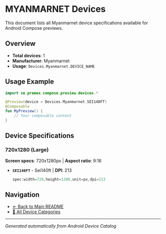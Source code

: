 # MYANMARNET Devices

This document lists all Myanmarnet device specifications available for Android Compose previews.

## Overview

- **Total devices**: 1
- **Manufacturer**: Myanmarnet
- **Usage**: `Devices.Myanmarnet.DEVICE_NAME`

## Usage Example

```kotlin
import se.premex.compose.preview.devices.*

@Preview(device = Devices.Myanmarnet.SEI140FT)
@Composable
fun MyPreview() {
    // Your composable content
}
```

## Device Specifications

### 720x1280 (Large)

**Screen specs**: 720x1280px | **Aspect ratio**: 9:16

- **`SEI140FT`** - Sei140ft | **DPI**: 213
  ```kotlin
  spec:width=720,height=1280,unit=px,dpi=213
  ```

## Navigation

- [← Back to Main README](../../README.md)
- [📱 All Device Categories](../README.md)

---
*Generated automatically from Android Device Catalog*
